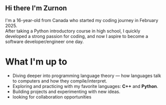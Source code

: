## Hi there I'm Zurnon  

I'm a 16-year-old from Canada who started my coding journey in February 2025.  
After taking a Python introductory course in high school, I quickly developed a strong passion for coding, and now I aspire to become a software developer/engineer one day.  

# What I'm up to
- Diving deeper into programming language theory — how languages talk to computers and how they compile/interpret.  
- Exploring and practicing with my favorite languages: **C++** and **Python**.  
- Building projects and experimenting with new ideas.  
- looking for collaboration opportunities
